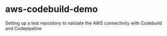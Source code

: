 # aws-codebuild-demo
Setting up a test repository to validate the AWS connectivity with Codebuild and Codepipeline
